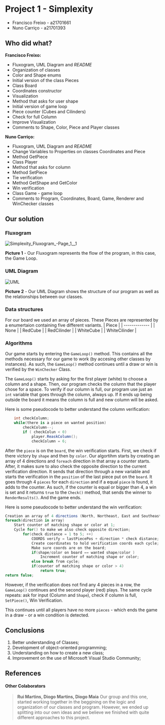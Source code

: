 ﻿# Project 1 - Simplexity 

* Francisco Freixo - a21701661
* Nuno Carriço - a21701393

## Who did what?

**Francisco Freixo:**
* Fluxogram, UML Diagram and *README*
* Organization of classes 
* Color and Shape enums
* Initial version of the class Pieces
* Class Board
* Coordinates constructor
* Visualization 
* Method that asks for user shape 
* Initial version of game loop
* Piece counter (Cubes and Cilinders)
* Check for full Column 
* Improve Visualization
* Comments to Shape, Color, Piece and Player classes

**Nuno Carriço:**
* Fluxogram, UML Diagram and *README*
* Change Variables to Properties on classes Coordinates and Piece
* Method GetPiece
* Class Player
* Method that asks for column
* Method SetPiece
* Tie verification
* Method GetShape and GetColor
* Win verification
* Class Game - game loop
* Comments to Program, Coordinates, Board, Game, Renderer and WinChecker classes

## Our solution

### Fluxogram

![Simplexity_Fluxogram_-_Page_1__1_](https://gitlab.com/NunoCarrico98/Project1_Simplexity/uploads/283c999fc0fa3a6c791675c933122de5/Simplexity_Fluxogram_-_Page_1__1_.png)

**Picture 1** - Our Fluxogram represents the flow of the program, in this case, the Game Loop.

### UML Diagram

![UML](https://gitlab.com/NunoCarrico98/Project1_Simplexity/uploads/369eb0b6742e245c3478b903b34a2e19/UML.png)

**Picture 2** - Our UML Diagram shows the structure of our program as well as the relationships between our classes. 

### Data structures

For our board we used an array of pieces. These Pieces are represented by a enumertaion containing five different variants.
| Piece         |
| ------------- |
| None          |
| RedCube       |
| RedCilinder   |
| WhiteCube     |
| WhiteCilinder |

### Algorithms

 Our game starts by entering the `GameLoop()` method. This contains all the methods necessary for our game to work (by accesing other classes by instances). As such, the `GameLoop()` method continues until a draw or win is verified by the `WinChecker` Class. 
 
The `GameLoop()` starts by asking for the first player (white) to choose a column and a shape. Then, our program checks the column that the player chose for a space. To verify if our column is full, our program use just an `int` variable that goes through the column, always up. If it ends up being outside the board it means the column is full and new column will be asked.

Here is some pseudocode to better understand the column verification:

```c#
    int checkColumn;
    while(there is a piece on wanted position)
        checkColumn--;
        if ( checkColun < 0)
            player.ReaskColumn();
            checkColumn = 6;
```

After the `piece` is on the `board`, the win verification starts. First, we check if there victory by `shape` and then by `color`. 
Our algortihm starts by creating an array of 4 directions and `foreach` direction in that array a counter starts. After, it makes sure to also check the opposite direction to the current verification direction. It sends that direction through a new variable and starts the verification in the `position` of the last piece put on the `board`. It goes through 4 `pieces` for each `direction` and if a equal `piece` is found, it adds to the counter. As such, if the counter is equal or bigger than 4, a win is set and it returns `true` to the `Check()` method, that sends the winner to `RenderResults()`. And the game ends.

Here is some pseudocode to better understand the win verification:
```c#
Creation an array of 4 directions (North, Northeast, East and Southeast)
foreach(direction in array)
    Start counter of matching shape or color at 1;
    Cycle for() to make we also check opposite direction;
        for(check distance = 1 to 5; ++)
            COORDS verify = lastPiecePos + direction * check distance;
            Create coordinates to hold verification coords each cycle;
            Make sure coords are on the board;
            if(shape/color on board == wanted shape/color )
                Increment counter of matching shape or color;
            else break from cycle;
            if(counter of matching shape or color > 4)
                return true;
return false;
```

However, if the verification does not find any 4 pieces in a row, the `GameLoop()` continues and the second player (red) plays. The same cycle repeats: ask for input (Column and `Shape`), check if column is full, `SetPiece()`, Win Verification.

This continues until all players have no more `pieces` - which ends the game in a draw - or a win condition is detected.

## Conclusions

1. Better understanding of Classes;
2. Development of object-oriented programming;
3. Understanding on how to create a new class;
4. Improvement on the use of Microsoft Visual Studio Community;

## References ##

#### Other Colaborators
> **Rui Martins, Diogo Martins, Diogo Maia**
Our group and this one, started working together in the beggining on the logic and organization of our classes and program. However, we ended up splitting into our own ideas and we believe we finished with quite different approaches to this project.
